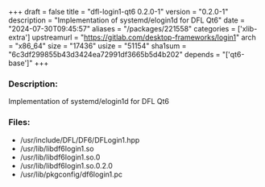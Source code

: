 +++
draft = false
title = "dfl-login1-qt6 0.2.0-1"
version = "0.2.0-1"
description = "Implementation of systemd/elogin1d for DFL Qt6"
date = "2024-07-30T09:45:57"
aliases = "/packages/221558"
categories = ['xlib-extra']
upstreamurl = "https://gitlab.com/desktop-frameworks/login1"
arch = "x86_64"
size = "17436"
usize = "51154"
sha1sum = "6c3df299855b43d3424ea72991df3665b5d4b202"
depends = "['qt6-base']"
+++
### Description: 
Implementation of systemd/elogin1d for DFL Qt6

### Files: 
* /usr/include/DFL/DF6/DFLogin1.hpp
* /usr/lib/libdf6login1.so
* /usr/lib/libdf6login1.so.0
* /usr/lib/libdf6login1.so.0.2.0
* /usr/lib/pkgconfig/df6login1.pc
